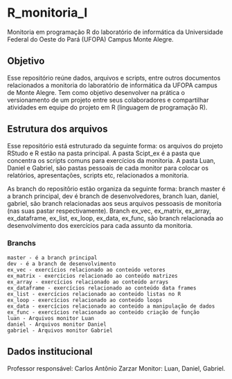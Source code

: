 # R_monitoria_I
Monitoria em programação R do laboratório de informática da Universidade Federal do Oeste do Pará (UFOPA) Campus Monte Alegre.

## Objetivo
Esse repositório reúne dados, arquivos e scripts, entre outros documentos relacionados a monitoria do laboratório de informática da UFOPA campus de Monte Alegre. Tem como objetivo desenvolver na prática o versionamento de um projeto entre seus colaboradores e compartilhar atividades em equipe do projeto em R (linguagem de programação R).

## Estrutura dos arquivos
Esse repositório está estruturado da seguinte forma: os arquivos do projeto RStudo e R estão na pasta principal. A pasta Scipt_ex é a pasta que concentra os scripts comuns para exercícios da monitoria. A pasta Luan, Daniel e Gabriel, são pastas pessoais de cada monitor para colocar os relatórios, apresentações, scripts  etc, relacionados a monitoria.  

As branch do repositõrio estão organiza da seguinte forma: branch master é a branch principal, dev é branch de desenvolvedores, branch luan, daniel, gabriel, são branch relacionadas aos seus arquivos pessoasis de monitoria (nas suas pastar respectivamente). Branch ex_vec, ex_matrix, ex_array, ex_dataframe, ex_list, ex_loop, ex_data, ex_func, são branch relacionada ao desenvolvimento dos exercícios para cada assunto da monitoria.

### Branchs
```
master - é a branch principal
dev - é a branch de desenvolvimento
ex_vec - exercícios relacionado ao conteúdo vetores
ex_matrix - exercícios relacionado ao conteúdo matrizes 
ex_array - exercícios relacionado ao conteúdo arrays
ex_dataframe - exercícios relacionado ao conteúdo data frames
ex_list - exercícios relacionado ao conteúdo listas no R
ex_loop - exercícios relacionado ao conteúdo loops
ex_data - exercícios relacionado ao conteúdo a manipulação de dados
ex_func - exercícios relacionado ao conteúdo criação de função
luan - Arquivos monitor Luan
daniel - Arquivos monitor Daniel
gabriel - Arquivos monitor Gabriel
```

## Dados institucional
Professor responsável: Carlos Antônio Zarzar
Monitor: Luan, Daniel, Gabriel.